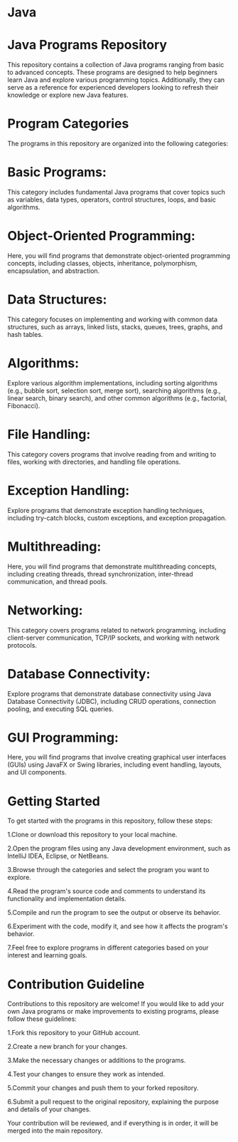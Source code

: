 # Java

Java Programs Repository
========================

This repository contains a collection of Java programs ranging from basic to advanced concepts. These programs are designed to help beginners learn Java and explore various programming topics. Additionally, they can serve as a reference for experienced developers looking to refresh their knowledge or explore new Java features.

Program Categories
=================
The programs in this repository are organized into the following categories:

Basic Programs:
==============
 This category includes fundamental Java programs that cover topics such as variables, data types, operators, control structures, loops, and basic algorithms.

Object-Oriented Programming:
===========================
 Here, you will find programs that demonstrate object-oriented programming concepts, including classes, objects, inheritance, polymorphism, encapsulation, and abstraction.

Data Structures:
===============
 This category focuses on implementing and working with common data structures, such as arrays, linked lists, stacks, queues, trees, graphs, and hash tables.

Algorithms: 
==========
Explore various algorithm implementations, including sorting algorithms (e.g., bubble sort, selection sort, merge sort), searching algorithms (e.g., linear search, binary search), and other common algorithms (e.g., factorial, Fibonacci).

File Handling:
=============
 This category covers programs that involve reading from and writing to files, working with directories, and handling file operations.

Exception Handling:
==================
 Explore programs that demonstrate exception handling techniques, including try-catch blocks, custom exceptions, and exception propagation.

Multithreading:
==============
 Here, you will find programs that demonstrate multithreading concepts, including creating threads, thread synchronization, inter-thread communication, and thread pools.

Networking: 
==========
This category covers programs related to network programming, including client-server communication, TCP/IP sockets, and working with network protocols.

Database Connectivity: 
=====================
Explore programs that demonstrate database connectivity using Java Database Connectivity (JDBC), including CRUD operations, connection pooling, and executing SQL queries.

GUI Programming:
=============== 
Here, you will find programs that involve creating graphical user interfaces (GUIs) using JavaFX or Swing libraries, including event handling, layouts, and UI components.

Getting Started
===============

To get started with the programs in this repository, follow these steps:

1.Clone or download this repository to your local machine.

2.Open the program files using any Java development environment, such as IntelliJ IDEA, Eclipse, or NetBeans.

3.Browse through the categories and select the program you want to explore.

4.Read the program's source code and comments to understand its functionality and implementation details.

5.Compile and run the program to see the output or observe its behavior.

6.Experiment with the code, modify it, and see how it affects the program's behavior.

7.Feel free to explore programs in different categories based on your interest and learning goals.

Contribution Guideline
======================

Contributions to this repository are welcome! If you would like to add your own Java programs or make improvements to existing programs, please follow these guidelines:

1.Fork this repository to your GitHub account.

2.Create a new branch for your changes.

3.Make the necessary changes or additions to the programs.

4.Test your changes to ensure they work as intended.

5.Commit your changes and push them to your forked repository.

6.Submit a pull request to the original repository, explaining the purpose and details of your changes.

Your contribution will be reviewed, and if everything is in order, it will be merged into the main repository.
